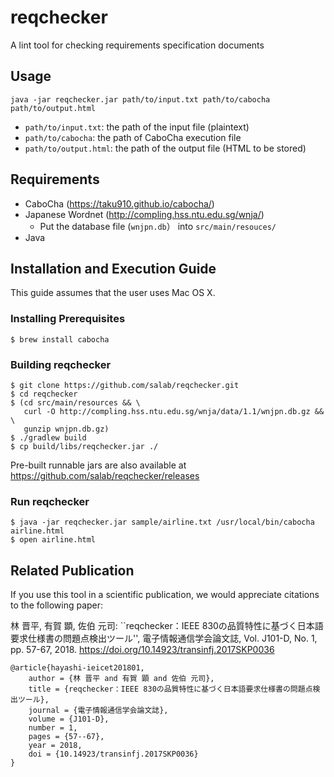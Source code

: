 # reqchecker
A lint tool for checking requirements specification documents

## Usage
```
java -jar reqchecker.jar path/to/input.txt path/to/cabocha path/to/output.html
```
- `path/to/input.txt`: the path of the input file (plaintext)
- `path/to/cabocha`: the path of CaboCha execution file
- `path/to/output.html`: the path of the output file (HTML to be stored)

## Requirements
- CaboCha (https://taku910.github.io/cabocha/)
- Japanese Wordnet (http://compling.hss.ntu.edu.sg/wnja/)
    - Put the database file (`wnjpn.db`） into `src/main/resouces/`
- Java

## Installation and Execution Guide
This guide assumes that the user uses Mac OS X.

### Installing Prerequisites
```
$ brew install cabocha
```

### Building reqchecker
```
$ git clone https://github.com/salab/reqchecker.git
$ cd reqchecker
$ (cd src/main/resources && \
   curl -O http://compling.hss.ntu.edu.sg/wnja/data/1.1/wnjpn.db.gz && \
   gunzip wnjpn.db.gz)
$ ./gradlew build
$ cp build/libs/reqchecker.jar ./
```
Pre-built runnable jars are also available at https://github.com/salab/reqchecker/releases

### Run reqchecker
```
$ java -jar reqchecker.jar sample/airline.txt /usr/local/bin/cabocha airline.html
$ open airline.html
```

## Related Publication

If you use this tool in a scientific publication, we would appreciate citations to the following paper:

林 晋平, 有賀 顕, 佐伯 元司: ``reqchecker：IEEE 830の品質特性に基づく日本語要求仕様書の問題点検出ツール'', 電子情報通信学会論文誌, Vol. J101-D, No. 1, pp. 57-67, 2018. https://doi.org/10.14923/transinfj.2017SKP0036
```
@article{hayashi-ieicet201801,
    author = {林 晋平 and 有賀 顕 and 佐伯 元司},
    title = {reqchecker：IEEE 830の品質特性に基づく日本語要求仕様書の問題点検出ツール},
    journal = {電子情報通信学会論文誌},
    volume = {J101-D},
    number = 1,
    pages = {57--67},
    year = 2018,
    doi = {10.14923/transinfj.2017SKP0036}
}
```
